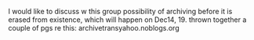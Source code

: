 I would like to discuss w this group possibility of archiving before it is erased from existence, which will happen on Dec14, 19. thrown together a couple of pgs re this: archivetransyahoo.noblogs.org